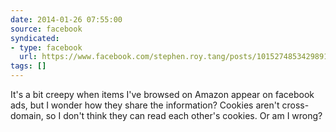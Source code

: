 ```yaml
---
date: 2014-01-26 07:55:00
source: facebook
syndicated:
- type: facebook
  url: https://www.facebook.com/stephen.roy.tang/posts/10152748534298912
tags: []
---
```


It's a bit creepy when items I've browsed on Amazon appear on facebook ads, but I wonder how they share the information? Cookies aren't cross-domain, so I don't think they can read each other's cookies. Or am I wrong?
